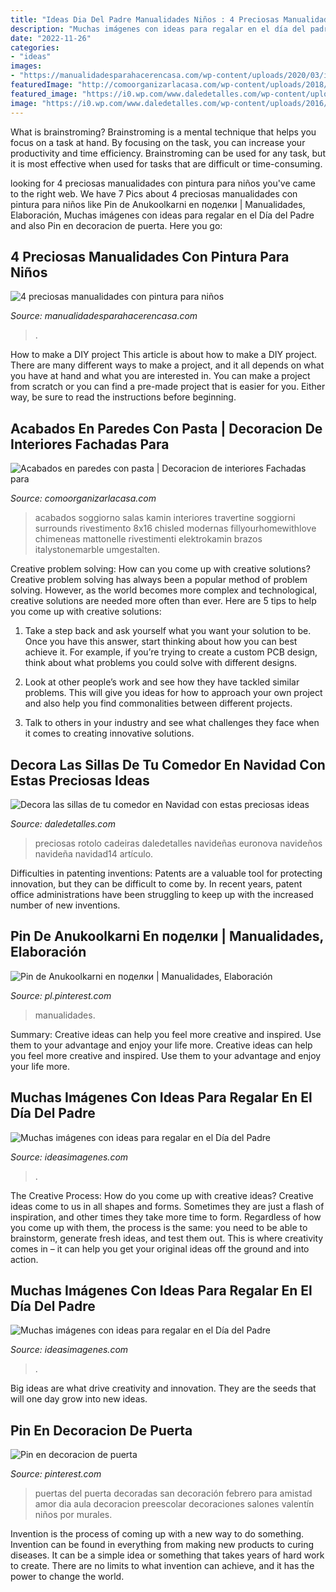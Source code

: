 ```yaml
---
title: "Ideas Dia Del Padre Manualidades Niños : 4 Preciosas Manualidades Con Pintura Para Niños"
description: "Muchas imágenes con ideas para regalar en el día del padre"
date: "2022-11-26"
categories:
- "ideas"
images:
- "https://manualidadesparahacerencasa.com/wp-content/uploads/2020/03/ideas-para-manualidades-con-pintura-para-niños.jpg"
featuredImage: "http://comoorganizarlacasa.com/wp-content/uploads/2018/04/acabados-en-paredes-con-pasta-3.jpg"
featured_image: "https://i0.wp.com/www.daledetalles.com/wp-content/uploads/2016/09/sillas-decoradas-para-navidad14.jpg"
image: "https://i0.wp.com/www.daledetalles.com/wp-content/uploads/2016/09/sillas-decoradas-para-navidad14.jpg"
---
```



What is brainstroming? Brainstroming is a mental technique that helps you focus on a task at hand. By focusing on the task, you can increase your productivity and time efficiency. Brainstroming can be used for any task, but it is most effective when used for tasks that are difficult or time-consuming.

	

		
looking for 4 preciosas manualidades con pintura para niños you've came to the right web. We have 7 Pics about 4 preciosas manualidades con pintura para niños like Pin de Anukoolkarni en поделки | Manualidades, Elaboración, Muchas imágenes con ideas para regalar en el Día del Padre and also Pin en decoracion de puerta. Here you go:
		
    
## 4 Preciosas Manualidades Con Pintura Para Niños

<img loading=lazy src="https://manualidadesparahacerencasa.com/wp-content/uploads/2020/03/ideas-para-manualidades-con-pintura-para-niños.jpg" onerror="this.onerror=null;this.src='https://tse3.mm.bing.net/th?id=OIP.aGbBzVJ2NMnJhmUdgFNQYwAAAA&amp;pid=15.1';" alt="4 preciosas manualidades con pintura para niños">

_Source: manualidadesparahacerencasa.com_

>. 

	

How to make a DIY project
This article is about how to make a DIY project. There are many different ways to make a project, and it all depends on what you have at hand and what you are interested in. You can make a project from scratch or you can find a pre-made project that is easier for you. Either way, be sure to read the instructions before beginning.

    
## Acabados En Paredes Con Pasta | Decoracion De Interiores Fachadas Para

<img loading=lazy src="http://comoorganizarlacasa.com/wp-content/uploads/2018/04/acabados-en-paredes-con-pasta-3.jpg" onerror="this.onerror=null;this.src='https://tse1.mm.bing.net/th?id=OIP.aXulFRlbMbaQ9K0KI7ZjtQHaLH&amp;pid=15.1';" alt="Acabados en paredes con pasta | Decoracion de interiores Fachadas para">

_Source: comoorganizarlacasa.com_

>acabados soggiorno salas kamin interiores travertine soggiorni surrounds rivestimento 8x16 chisled modernas fillyourhomewithlove chimeneas mattonelle rivestimenti elektrokamin brazos italystonemarble umgestalten. 

	

Creative problem solving: How can you come up with creative solutions?
Creative problem solving has always been a popular method of problem solving. However, as the world becomes more complex and technological, creative solutions are needed more often than ever. Here are 5 tips to help you come up with creative solutions:
1. Take a step back and ask yourself what you want your solution to be. Once you have this answer, start thinking about how you can best achieve it. For example, if you’re trying to create a custom PCB design, think about what problems you could solve with different designs.

2. Look at other people’s work and see how they have tackled similar problems. This will give you ideas for how to approach your own project and also help you find commonalities between different projects.

3. Talk to others in your industry and see what challenges they face when it comes to creating innovative solutions.

    
## Decora Las Sillas De Tu Comedor En Navidad Con Estas Preciosas Ideas

<img loading=lazy src="https://i0.wp.com/www.daledetalles.com/wp-content/uploads/2016/09/sillas-decoradas-para-navidad14.jpg" onerror="this.onerror=null;this.src='https://tse3.mm.bing.net/th?id=OIP.3ng91LcADnhHvqBDZoYi9wHaKW&amp;pid=15.1';" alt="Decora las sillas de tu comedor en Navidad con estas preciosas ideas">

_Source: daledetalles.com_

>preciosas rotolo cadeiras daledetalles navideñas euronova navideños navideña navidad14 artículo. 

	

Difficulties in patenting inventions:
Patents are a valuable tool for protecting innovation, but they can be difficult to come by. In recent years, patent office administrations have been struggling to keep up with the increased number of new inventions.

    
## Pin De Anukoolkarni En поделки | Manualidades, Elaboración

<img loading=lazy src="https://i.pinimg.com/736x/28/07/79/2807798d503c16e62a72684e6bfbda2b.jpg" onerror="this.onerror=null;this.src='https://tse4.mm.bing.net/th?id=OIP.-It6444IIvZj63cjGjguwwHaNK&amp;pid=15.1';" alt="Pin de Anukoolkarni en поделки | Manualidades, Elaboración">

_Source: pl.pinterest.com_

>manualidades. 

	

Summary: Creative ideas can help you feel more creative and inspired. Use them to your advantage and enjoy your life more.
Creative ideas can help you feel more creative and inspired. Use them to your advantage and enjoy your life more.

    
## Muchas Imágenes Con Ideas Para Regalar En El Día Del Padre

<img loading=lazy src="https://ideasimagenes.com/wp-content/uploads/2016/06/Regalos-para-el-día-del-padre-handmade-9.jpg" onerror="this.onerror=null;this.src='https://tse3.mm.bing.net/th?id=OIP.E1dDi4tgjJFPgYGfBrEdrgHaGe&amp;pid=15.1';" alt="Muchas imágenes con ideas para regalar en el Día del Padre">

_Source: ideasimagenes.com_

>. 

	

The Creative Process: How do you come up with creative ideas?
Creative ideas come to us in all shapes and forms. Sometimes they are just a flash of inspiration, and other times they take more time to form. Regardless of how you come up with them, the process is the same: you need to be able to brainstorm, generate fresh ideas, and test them out. This is where creativity comes in – it can help you get your original ideas off the ground and into action.

    
## Muchas Imágenes Con Ideas Para Regalar En El Día Del Padre

<img loading=lazy src="https://ideasimagenes.com/wp-content/uploads/2016/06/regalo-dia-del-padre-2.jpg" onerror="this.onerror=null;this.src='https://tse2.mm.bing.net/th?id=OIP.VA-g16JRPVtbKyxsQPGabgHaLK&amp;pid=15.1';" alt="Muchas imágenes con ideas para regalar en el Día del Padre">

_Source: ideasimagenes.com_

>. 

	

Big ideas are what drive creativity and innovation. They are the seeds that will one day grow into new ideas.

    
## Pin En Decoracion De Puerta

<img loading=lazy src="https://i.pinimg.com/736x/2e/34/98/2e349804e237168df0c3a4cd14e640ce.jpg" onerror="this.onerror=null;this.src='https://tse2.mm.bing.net/th?id=OIP.eyj7NvvwNWhlgjBgLXCMjAHaJ3&amp;pid=15.1';" alt="Pin en decoracion de puerta">

_Source: pinterest.com_

>puertas del puerta decoradas san decoración febrero para amistad amor dia aula decoracion preescolar decoraciones salones valentín niños por murales. 

	

Invention is the process of coming up with a new way to do something. Invention can be found in everything from making new products to curing diseases. It can be a simple idea or something that takes years of hard work to create. There are no limits to what invention can achieve, and it has the power to change the world.

